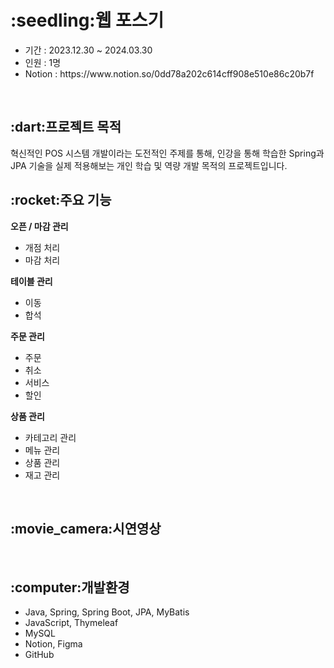<h1>:seedling:웹 포스기</h1>
<ul>
  <li>기간 : 2023.12.30 ~ 2024.03.30</li>
  <li>인원 : 1명</li>
  <li>Notion : https://www.notion.so/0dd78a202c614cff908e510e86c20b7f</li>
</ul>
<br/>
<h2>:dart:프로젝트 목적</h2>
혁신적인 POS 시스템 개발이라는 도전적인 주제를 통해, 인강을 통해 학습한 Spring과 JPA 기술을 실제 적용해보는 개인 학습 및 역량 개발 목적의 프로젝트입니다.
<br/>
<h2>:rocket:주요 기능</h2>
<strong>오픈 / 마감 관리</strong>
<ul>
  <li>개점 처리</li>
  <li>마감 처리</li>
</ul>
<strong>테이블 관리</strong>
<ul>
  <li>이동</li>
  <li>합석</li>
</ul>
<strong>주문 관리</strong>
<ul>
  <li>주문</li>
  <li>취소</li>
  <li>서비스</li>
  <li>할인</li>
</ul>
<strong>상품 관리</strong>
<ul>
  <li>카테고리 관리</li>
  <li>메뉴 관리</li>
  <li>상품 관리</li>
  <li>재고 관리</li>
</ul>
<br/>
<h2>:movie_camera:시연영상</h2>
<br/>
<h2>:computer:개발환경</h2>
<ul>
  <li>Java, Spring, Spring Boot, JPA, MyBatis</li>
  <li>JavaScript, Thymeleaf</li>
  <li>MySQL</li>
  <li>Notion, Figma</li>
  <li>GitHub</li>
</ul>
